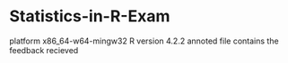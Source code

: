 # Statistics-in-R-Exam
platform x86_64-w64-mingw32
R version 4.2.2
annoted file contains the feedback recieved 
